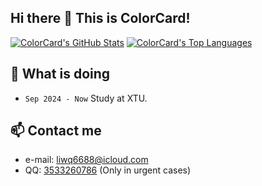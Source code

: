## Hi there 👋 This is ColorCard!


[![ColorCard's GitHub Stats](https://github-readme-stats.vercel.app/api?username=colorcard&count_private=true&show_icons=true&line_height=40)](https://github.com/ColorCard)
[![ColorCard's Top Languages](https://github-readme-stats.vercel.app/api/top-langs/?username=colorcard&show_icons=true)](https://github.com/ColorCard)

## 🔭 What is doing
- `Sep 2024 - Now` Study at XTU.

## 📫 Contact me
- e-mail: [liwq6688@icloud.com](liwq6688@icloud.com)
- QQ:  [3533260786](tencent://AddContact/?fromId=45&fromSubId=1&subcmd=all&uin=3533260786) (Only in urgent cases)



<!--
**ColorCard/colorcard** is a ✨ _special_ ✨ repository because its `README.md` (this file) appears on your GitHub profile.

Here are some ideas to get you started:

- 🔭 I’m currently working on ...
- 🌱 I’m currently learning ...
- 👯 I’m looking to collaborate on ...
- 🤔 I’m looking for help with ...
- 💬 Ask me about ...
- 📫 How to reach me: ...
- 😄 Pronouns: ...
- ⚡ Fun fact: ...
-->
